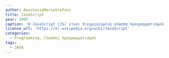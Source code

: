 ```yaml
---
author: AnastasiaMariaStefani
title: JavaScript
year: 1995
caption: 'Η JavaScript (JS) είναι διερμηνευμένη γλώσσα προγραμματισμού για ηλεκτρονικούς υπολογιστές. Αρχικά αποτέλεσε μέρος της υλοποίησης των φυλλομετρητών Ιστού, ώστε τα σενάρια από την πλευρά του πελάτη (client-side scripts) να μπορούν να επικοινωνούν με τον χρήστη, να ανταλλάσσουν δεδομένα ασύγχρονα και να αλλάζουν δυναμικά το περιεχόμενο του εγγράφου που εμφανίζεται.'
license_url: 'https://el.wikipedia.org/wiki/JavaScript'
categories:
  - Programming, Γλώσσες προγραμματισμού
tags:
  - JAVA
---
```

